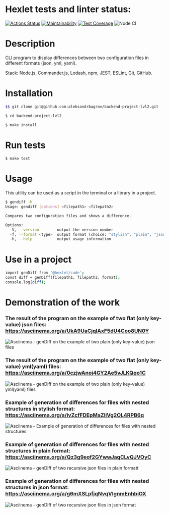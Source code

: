 # Hexlet tests and linter status:
[![Actions Status](https://github.com/aleksandrbagrov/backend-project-lvl2/workflows/hexlet-check/badge.svg)](https://github.com/aleksandrbagrov/backend-project-lvl2/actions)
[![Maintainability](https://api.codeclimate.com/v1/badges/d873ae4e5634990fb853/maintainability)](https://codeclimate.com/github/aleksandrbagrov/backend-project-lvl2/maintainability)
[![Test Coverage](https://api.codeclimate.com/v1/badges/d873ae4e5634990fb853/test_coverage)](https://codeclimate.com/github/aleksandrbagrov/backend-project-lvl2/test_coverage)
![Node CI](https://github.com//aleksandrbagrov/backend-project-lvl2/actions/workflows/project_CI.yml/badge.svg)

# Description

CLI program to display differences between two configuration files in different formats (json, yml, yaml).

Stack: Node.js, Commander.js, Lodash, npm, JEST, ESLint, Git, GitHub.

# Installation

```sh
$$ git clone git@github.com:aleksandrbagrov/backend-project-lvl2.git

$ cd backend-project-lvl2

$ make install
```

# Run tests

```sh
$ make test
```

# Usage

This utility can be used as a script in the terminal or a library in a project.

```sh
$ gendiff -h
Usage: gendiff [options] <filepath1> <filepath2>

Compares two configuration files and shows a difference.

Options:
  -V, --version        output the version number
  -f, --format <type>  output format (choice: "stylish", "plain", "json") (default: "stylish")
  -h, --help           output usage information
```

# Use in a project

```sh
import genDiff from '@hexlet/code';
const diff = genDiff(filepath1, filepath2, format);
console.log(diff);
```

# Demonstration of the work 

### The result of the program on the example of two flat (only key-value) json files: https://asciinema.org/a/UkA9UaCjqlAxF5dU4Coo8UN0Y
![Asciinema - genDiff on the example of two plain (only key-value) json files](https://user-images.githubusercontent.com/101454330/175929374-4dae58d0-3c3d-4af2-946e-7e66d7d6f066.png)
### The result of the program on the example of two flat (only key-value) yml(yaml) files: https://asciinema.org/a/0czjwAnoj4GY2Ae5vJLKQqo1C
![Asciinema - genDiff on the example of two plain (only key-value) yml(yaml) files](https://user-images.githubusercontent.com/101454330/180446379-e4e9ced6-274c-4497-ae89-392ba3570ac9.png)
### Example of generation of differences for files with nested structures in stylish format: https://asciinema.org/a/ivZcfFDEpMaZliVg2OL4RPB6q
![Asciinema - Example of generation of differences for files with nested structures](https://user-images.githubusercontent.com/101454330/184117179-ff504444-0db3-43f8-a2ee-60fa6fbb7247.png)
### Example of generation of differences for files with nested structures in plain format: https://asciinema.org/a/Qz3g9eof2GYwwJaqCLvQJVOyC
![Asciinema - genDiff of two recursive json files in plain formatt](https://user-images.githubusercontent.com/101454330/186977617-9c99f65a-e238-4c93-9806-f6df8ceb0568.png)
### Example of generation of differences for files with nested structures in json format: https://asciinema.org/a/g6mXSLpfjqNvqVIgnmEnhbiOX
![Asciinema - genDiff of two recursive json files in json format](https://user-images.githubusercontent.com/101454330/189376774-c5998f8b-97f9-48e7-b7d7-15d4b9337427.png)
